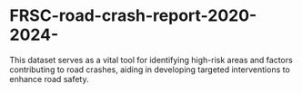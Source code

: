 # FRSC-road-crash-report-2020-2024-
This dataset serves as a vital tool for identifying high-risk areas and factors contributing to road crashes, aiding in developing targeted interventions to enhance road safety.
